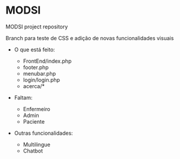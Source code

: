 # MODSI
MODSI project repository

Branch para teste de CSS e adição de novas funcionalidades visuais

- O que está feito:
    - FrontEnd/index.php
    - footer.php
    - menubar.php
    - login/login.php
    - acerca/*

- Faltam:
    - Enfermeiro
    - Admin
    - Paciente

- Outras funcionalidades:
    - Multilingue
    - Chatbot
